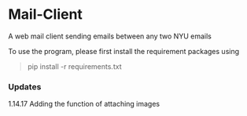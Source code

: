 # Mail-Client
A web mail client sending emails between any two NYU emails

To use the program, please first install the requirement packages using

> pip install -r requirements.txt


### Updates

1.14.17 Adding the function of attaching images
